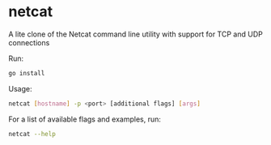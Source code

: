 # netcat
A lite clone of the Netcat command line utility with support for TCP and UDP connections

Run: 
```bash
go install
```

Usage:
```bash
netcat [hostname] -p <port> [additional flags] [args]
```

For a list of available flags and examples, run:
```bash
netcat --help
```
